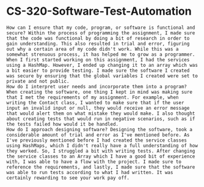 # CS-320-Software-Test-Automation
   
    How can I ensure that my code, program, or software is functional and secure? Within the process of programming the assignment, I made sure that the code was functional by doing a bit of research in order to gain understanding. This also resulted in trial and error, figuring out why a certain area of my code didn't work. While this was a somewhat strenuous process, it has helped me to grow as a programmer. When I first started working on this assignment, I had the services using a HashMap. However, I ended up changing it to an array which was a bit easier to provide testing. I made sure the software I created was secure by ensuring that the global variables I created were set to private and not public. 
    How do I interpret user needs and incorporate them into a program? When creating the software, one thing I kept in mind was making sure that I met the requirements of my assignment. For example, when writing the Contact class, I wanted to make sure that if the user input an invalid input or null, they would receive an error message that would alert them on what mistake they would make. I also thought about creating tests that would run in negative scenarios, such as if the tests failed how would it be handled. 
    How do I approach designing software? Designing the software, took a considerable amount of trial and error as I've mentioned before. As I've previously mentioned before I had created the service classes using HashMaps, which I didn't really have a full understanding of how they worked. So, I struggled a bit with writing tests. After changing the service classes to an Array which I have a good bit of experience with, I was able to have a flow with the project. I made sure to reference the requirements, and lastly, I made sure that the software was able to run tests according to what I had written. It was certainly rewarding to see your work pay off.
